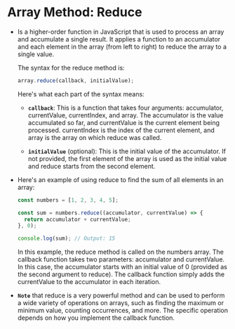# Array Method: Reduce

- Is a higher-order function in JavaScript that is used to process an array and accumulate a single result. It applies a function to an accumulator and each element in the array (from left to right) to reduce the array to a single value.

  The syntax for the reduce method is:

  ```javascript
  array.reduce(callback, initialValue);
  ```

  Here's what each part of the syntax means:

  - **`callback`**: This is a function that takes four arguments: accumulator, currentValue, currentIndex, and array. The accumulator is the value accumulated so far, and currentValue is the current element being processed. currentIndex is the index of the current element, and array is the array on which reduce was called.

  - **`initialValue`** (optional): This is the initial value of the accumulator. If not provided, the first element of the array is used as the initial value and reduce starts from the second element.

- Here's an example of using reduce to find the sum of all elements in an array:

  ```javascript
  const numbers = [1, 2, 3, 4, 5];

  const sum = numbers.reduce((accumulator, currentValue) => {
    return accumulator + currentValue;
  }, 0);

  console.log(sum); // Output: 15
  ```

  In this example, the reduce method is called on the numbers array. The callback function takes two parameters: accumulator and currentValue. In this case, the accumulator starts with an initial value of 0 (provided as the second argument to reduce). The callback function simply adds the currentValue to the accumulator in each iteration.

- **`Note`** that reduce is a very powerful method and can be used to perform a wide variety of operations on arrays, such as finding the maximum or minimum value, counting occurrences, and more. The specific operation depends on how you implement the callback function.
